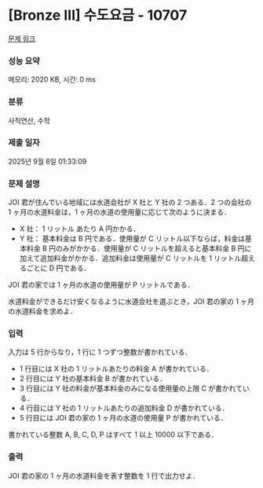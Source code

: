# [Bronze III] 수도요금 - 10707 

[문제 링크](https://www.acmicpc.net/problem/10707) 

### 성능 요약

메모리: 2020 KB, 시간: 0 ms

### 분류

사칙연산, 수학

### 제출 일자

2025년 9월 8일 01:33:09

### 문제 설명

<p>JOI 君が住んでいる地域には水道会社が X 社と Y 社の 2 つある．2 つの会社の 1 ヶ月の水道料金は，1 ヶ月の水道の使用量に応じて次のように決まる．</p>

<ul>
	<li>X 社： 1 リットル あたり A 円かかる．</li>
	<li>Y 社： 基本料金は B 円である．使用量が C リットル以下ならば，料金は基本料金 B 円のみがかかる．使用量が C リットルを超えると基本料金 B 円に加えて追加料金がかかる．追加料金は使用量が C リットルを 1 リットル超えるごとに D 円である．</li>
</ul>

<p>JOI 君の家では 1 ヶ月の水道の使用量が P リットルである．</p>

<p>水道料金ができるだけ安くなるように水道会社を選ぶとき，JOI 君の家の 1 ヶ月の水道料金を求めよ．</p>

### 입력 

 <p>入力は 5 行からなり，1 行に 1 つずつ整数が書かれている．</p>

<ul>
	<li>1 行目には X 社の 1 リットルあたりの料金 A が書かれている．</li>
	<li>2 行目には Y 社の基本料金 B が書かれている．</li>
	<li>3 行目には Y 社の料金が基本料金のみになる使用量の上限 C が書かれている．</li>
	<li>4 行目には Y 社の 1 リットルあたりの追加料金 D が書かれている．</li>
	<li>5 行目には JOI 君の家の 1 ヶ月の水道の使用量 P が書かれている．</li>
</ul>

<p>書かれている整数 A, B, C, D, P はすべて 1 以上 10000 以下である．</p>

### 출력 

 <p>JOI 君の家の 1 ヶ月の水道料金を表す整数を 1 行で出力せよ．</p>

